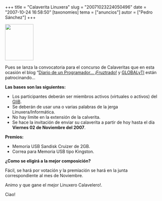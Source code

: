 +++
title = "Calaverita Linuxera"
slug = "20071023224050496"
date = "2007-10-24 16:58:50"
[taxonomies]
tema = ["anuncios"]
autor = ["Pedro Sánchez"]
+++

<img
src="http://www.glib.org.mx/images/articles/20071023224050496_1.jpg"
width="93" height="119" />

Pues se lanza la convocatoria para el concurso de Calaveritas que en
esta ocasión el blog “[Diario de un Programador…
¡Fruztrado!](http://www.lepedre.com/ "DPF!") y
[GLOBALyTI](http://www.globalyti.com/ "GLOBALyTI") están patrocinando…  

**Las bases son las siguientes:**

-   Los participantes deberán ser miembros activos (virtuales o activos)
    del [GliB](http://www.glib.org.mx/ "GLiB").
-   Se deberán de usar una o varias palabras de la jerga
    Linuxera/Informática.
-   No hay limite en la extensión de la calverita.
-   Se hace la invitación de enviar su calaverita a partir de hoy hasta
    el día **Viernes 02 de Noviembre del 2007**.

**Premios:**

-   Memoria USB Sandisk Cruizer de 2GB.
-   Correa para Memoria USB tipo Kingston.

**¿Como se eligirá a la mejor composición?**

Fácil, se hará por votación y la premiación se hará en la junta
correspondiente al mes de Noviembre.

Animo y que gane el mejor Linuxero Calavelero!.

Ciao!

